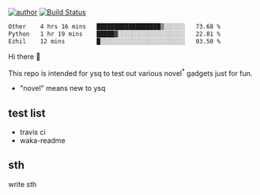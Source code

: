 [![author](https://img.shields.io/badge/author-ysq-green)](https://github.com/Yang-Shiqin)
[![Build Status](https://app.travis-ci.com/Yang-Shiqin/testall.svg?branch=main)](https://app.travis-ci.com/Yang-Shiqin/testall)

<!--START_SECTION:waka-->

```txt
Other    4 hrs 16 mins   ██████████████████▒░░░░░░   73.68 %
Python   1 hr 19 mins    █████▓░░░░░░░░░░░░░░░░░░░   22.81 %
Ezhil    12 mins         █░░░░░░░░░░░░░░░░░░░░░░░░   03.50 %
```

<!--END_SECTION:waka-->

Hi there 👋

This repo is intended for ysq to test out various novel<sup>*</sup> gadgets just for fun.

- "novel" means new to ysq

## test list
- travis ci
- waka-readme


## sth
write sth

